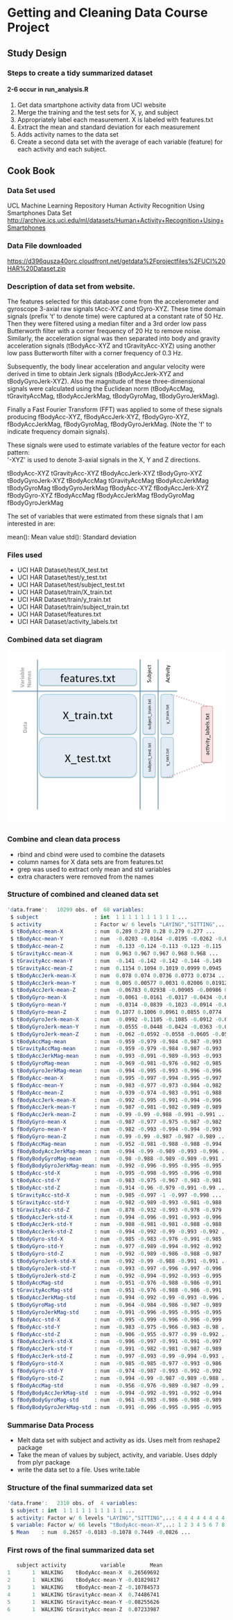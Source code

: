 # Getting and Cleaning Data Course Project

## Study Design

### Steps to create a tidy summarized dataset 
#### 2-6 occur in run_analysis.R

1. Get data smartphone activity data from UCI website
2. Merge the training and the test sets for X, y, and subject
3. Appropriately label each measurement. X is labeled with features.txt
4. Extract the mean and standard deviation for each measurement
5. Adds activity names to the data set
6. Create a second data set with the average of each variable (feature) for each activity and each subject. 

## Cook Book

### Data Set used
UCL Machine Learning Repository
Human Activity Recognition Using Smartphones Data Set 
http://archive.ics.uci.edu/ml/datasets/Human+Activity+Recognition+Using+Smartphones

### Data File downloaded
https://d396qusza40orc.cloudfront.net/getdata%2Fprojectfiles%2FUCI%20HAR%20Dataset.zip 

### Description of data set from website. 
The features selected for this database come from the accelerometer and gyroscope 3-axial raw signals tAcc-XYZ and tGyro-XYZ. These time domain signals (prefix 't' to denote time) were captured at a constant rate of 50 Hz. Then they were filtered using a median filter and a 3rd order low pass Butterworth filter with a corner frequency of 20 Hz to remove noise. Similarly, the acceleration signal was then separated into body and gravity acceleration signals (tBodyAcc-XYZ and tGravityAcc-XYZ) using another low pass Butterworth filter with a corner frequency of 0.3 Hz. 

Subsequently, the body linear acceleration and angular velocity were derived in time to obtain Jerk signals (tBodyAccJerk-XYZ and tBodyGyroJerk-XYZ). Also the magnitude of these three-dimensional signals were calculated using the Euclidean norm (tBodyAccMag, tGravityAccMag, tBodyAccJerkMag, tBodyGyroMag, tBodyGyroJerkMag). 

Finally a Fast Fourier Transform (FFT) was applied to some of these signals producing fBodyAcc-XYZ, fBodyAccJerk-XYZ, fBodyGyro-XYZ, fBodyAccJerkMag, fBodyGyroMag, fBodyGyroJerkMag. (Note the 'f' to indicate frequency domain signals). 

These signals were used to estimate variables of the feature vector for each pattern:  
'-XYZ' is used to denote 3-axial signals in the X, Y and Z directions.

tBodyAcc-XYZ
tGravityAcc-XYZ
tBodyAccJerk-XYZ
tBodyGyro-XYZ
tBodyGyroJerk-XYZ
tBodyAccMag
tGravityAccMag
tBodyAccJerkMag
tBodyGyroMag
tBodyGyroJerkMag
fBodyAcc-XYZ
fBodyAccJerk-XYZ
fBodyGyro-XYZ
fBodyAccMag
fBodyAccJerkMag
fBodyGyroMag
fBodyGyroJerkMag


The set of variables that were estimated from these signals that I am interested in are:

mean(): Mean value
std(): Standard deviation

### Files used

* UCI HAR Dataset/test/X_test.txt
* UCI HAR Dataset/test/y_test.txt
* UCI HAR Dataset/test/subject_test.txt
* UCI HAR Dataset/train/X_train.txt
* UCI HAR Dataset/train/y_train.txt
* UCI HAR Dataset/train/subject_train.txt
* UCI HAR Dataset/features.txt
* UCI HAR Dataset/activity_labels.txt

### Combined data set diagram

![image1](image_combined_data.png "Combined Data Set")

### Combine and clean data process

* rbind and cbind were used to combine the datasets
* column names for X data sets are from features.txt
* grep was used to extract only mean and std variables 
* extra characters were removed from the names

### Structure of combined and cleaned data set

```S
'data.frame':	10299 obs. of  68 variables:
 $ subject                  : int  1 1 1 1 1 1 1 1 1 1 ...
 $ activity                 : Factor w/ 6 levels "LAYING","SITTING",..: 4 4 4 4 4 4 4 4 4 4 ...
 $ tBodyAcc-mean-X          : num  0.289 0.278 0.28 0.279 0.277 ...
 $ tBodyAcc-mean-Y          : num  -0.0203 -0.0164 -0.0195 -0.0262 -0.0166 ...
 $ tBodyAcc-mean-Z          : num  -0.133 -0.124 -0.113 -0.123 -0.115 ...
 $ tGravityAcc-mean-X       : num  0.963 0.967 0.967 0.968 0.968 ...
 $ tGravityAcc-mean-Y       : num  -0.141 -0.142 -0.142 -0.144 -0.149 ...
 $ tGravityAcc-mean-Z       : num  0.1154 0.1094 0.1019 0.0999 0.0945 ...
 $ tBodyAccJerk-mean-X      : num  0.078 0.074 0.0736 0.0773 0.0734 ...
 $ tBodyAccJerk-mean-Y      : num  0.005 0.00577 0.0031 0.02006 0.01912 ...
 $ tBodyAccJerk-mean-Z      : num  -0.06783 0.02938 -0.00905 -0.00986 0.01678 ...
 $ tBodyGyro-mean-X         : num  -0.0061 -0.0161 -0.0317 -0.0434 -0.034 ...
 $ tBodyGyro-mean-Y         : num  -0.0314 -0.0839 -0.1023 -0.0914 -0.0747 ...
 $ tBodyGyro-mean-Z         : num  0.1077 0.1006 0.0961 0.0855 0.0774 ...
 $ tBodyGyroJerk-mean-X     : num  -0.0992 -0.1105 -0.1085 -0.0912 -0.0908 ...
 $ tBodyGyroJerk-mean-Y     : num  -0.0555 -0.0448 -0.0424 -0.0363 -0.0376 ...
 $ tBodyGyroJerk-mean-Z     : num  -0.062 -0.0592 -0.0558 -0.0605 -0.0583 ...
 $ tBodyAccMag-mean         : num  -0.959 -0.979 -0.984 -0.987 -0.993 ...
 $ tGravityAccMag-mean      : num  -0.959 -0.979 -0.984 -0.987 -0.993 ...
 $ tBodyAccJerkMag-mean     : num  -0.993 -0.991 -0.989 -0.993 -0.993 ...
 $ tBodyGyroMag-mean        : num  -0.969 -0.981 -0.976 -0.982 -0.985 ...
 $ tBodyGyroJerkMag-mean    : num  -0.994 -0.995 -0.993 -0.996 -0.996 ...
 $ fBodyAcc-mean-X          : num  -0.995 -0.997 -0.994 -0.995 -0.997 ...
 $ fBodyAcc-mean-Y          : num  -0.983 -0.977 -0.973 -0.984 -0.982 ...
 $ fBodyAcc-mean-Z          : num  -0.939 -0.974 -0.983 -0.991 -0.988 ...
 $ fBodyAccJerk-mean-X      : num  -0.992 -0.995 -0.991 -0.994 -0.996 ...
 $ fBodyAccJerk-mean-Y      : num  -0.987 -0.981 -0.982 -0.989 -0.989 ...
 $ fBodyAccJerk-mean-Z      : num  -0.99 -0.99 -0.988 -0.991 -0.991 ...
 $ fBodyGyro-mean-X         : num  -0.987 -0.977 -0.975 -0.987 -0.982 ...
 $ fBodyGyro-mean-Y         : num  -0.982 -0.993 -0.994 -0.994 -0.993 ...
 $ fBodyGyro-mean-Z         : num  -0.99 -0.99 -0.987 -0.987 -0.989 ...
 $ fBodyAccMag-mean         : num  -0.952 -0.981 -0.988 -0.988 -0.994 ...
 $ fBodyBodyAccJerkMag-mean : num  -0.994 -0.99 -0.989 -0.993 -0.996 ...
 $ fBodyBodyGyroMag-mean    : num  -0.98 -0.988 -0.989 -0.989 -0.991 ...
 $ fBodyBodyGyroJerkMag-mean: num  -0.992 -0.996 -0.995 -0.995 -0.995 ...
 $ tBodyAcc-std-X           : num  -0.995 -0.998 -0.995 -0.996 -0.998 ...
 $ tBodyAcc-std-Y           : num  -0.983 -0.975 -0.967 -0.983 -0.981 ...
 $ tBodyAcc-std-Z           : num  -0.914 -0.96 -0.979 -0.991 -0.99 ...
 $ tGravityAcc-std-X        : num  -0.985 -0.997 -1 -0.997 -0.998 ...
 $ tGravityAcc-std-Y        : num  -0.982 -0.989 -0.993 -0.981 -0.988 ...
 $ tGravityAcc-std-Z        : num  -0.878 -0.932 -0.993 -0.978 -0.979 ...
 $ tBodyAccJerk-std-X       : num  -0.994 -0.996 -0.991 -0.993 -0.996 ...
 $ tBodyAccJerk-std-Y       : num  -0.988 -0.981 -0.981 -0.988 -0.988 ...
 $ tBodyAccJerk-std-Z       : num  -0.994 -0.992 -0.99 -0.993 -0.992 ...
 $ tBodyGyro-std-X          : num  -0.985 -0.983 -0.976 -0.991 -0.985 ...
 $ tBodyGyro-std-Y          : num  -0.977 -0.989 -0.994 -0.992 -0.992 ...
 $ tBodyGyro-std-Z          : num  -0.992 -0.989 -0.986 -0.988 -0.987 ...
 $ tBodyGyroJerk-std-X      : num  -0.992 -0.99 -0.988 -0.991 -0.991 ...
 $ tBodyGyroJerk-std-Y      : num  -0.993 -0.997 -0.996 -0.997 -0.996 ...
 $ tBodyGyroJerk-std-Z      : num  -0.992 -0.994 -0.992 -0.993 -0.995 ...
 $ tBodyAccMag-std          : num  -0.951 -0.976 -0.988 -0.986 -0.991 ...
 $ tGravityAccMag-std       : num  -0.951 -0.976 -0.988 -0.986 -0.991 ...
 $ tBodyAccJerkMag-std      : num  -0.994 -0.992 -0.99 -0.993 -0.996 ...
 $ tBodyGyroMag-std         : num  -0.964 -0.984 -0.986 -0.987 -0.989 ...
 $ tBodyGyroJerkMag-std     : num  -0.991 -0.996 -0.995 -0.995 -0.995 ...
 $ fBodyAcc-std-X           : num  -0.995 -0.999 -0.996 -0.996 -0.999 ...
 $ fBodyAcc-std-Y           : num  -0.983 -0.975 -0.966 -0.983 -0.98 ...
 $ fBodyAcc-std-Z           : num  -0.906 -0.955 -0.977 -0.99 -0.992 ...
 $ fBodyAccJerk-std-X       : num  -0.996 -0.997 -0.991 -0.991 -0.997 ...
 $ fBodyAccJerk-std-Y       : num  -0.991 -0.982 -0.981 -0.987 -0.989 ...
 $ fBodyAccJerk-std-Z       : num  -0.997 -0.993 -0.99 -0.994 -0.993 ...
 $ fBodyGyro-std-X          : num  -0.985 -0.985 -0.977 -0.993 -0.986 ...
 $ fBodyGyro-std-Y          : num  -0.974 -0.987 -0.993 -0.992 -0.992 ...
 $ fBodyGyro-std-Z          : num  -0.994 -0.99 -0.987 -0.989 -0.988 ...
 $ fBodyAccMag-std          : num  -0.956 -0.976 -0.989 -0.987 -0.99 ...
 $ fBodyBodyAccJerkMag-std  : num  -0.994 -0.992 -0.991 -0.992 -0.994 ...
 $ fBodyBodyGyroMag-std     : num  -0.961 -0.983 -0.986 -0.988 -0.989 ...
 $ fBodyBodyGyroJerkMag-std : num  -0.991 -0.996 -0.995 -0.995 -0.995 ...
```

### Summarise Data Process

* Melt data set with subject and activity as ids. Uses melt from reshape2 package
* Take the mean of values by subject, activity, and variable. Uses ddply from plyr package
* write the data set to a file. Uses write.table

### Structure of the final summarized data set
```S
'data.frame':	2310 obs. of  4 variables:
 $ subject : int  1 1 1 1 1 1 1 1 1 1 ...
 $ activity: Factor w/ 6 levels "LAYING","SITTING",..: 4 4 4 4 4 4 4 4 4 4 ...
 $ variable: Factor w/ 66 levels "tBodyAcc-mean-X",..: 1 2 3 4 5 6 7 8 9 10 ...
 $ Mean    : num  0.2657 -0.0183 -0.1078 0.7449 -0.0826 ...
```

### First rows of the final summarized data set
```S
   subject activity           variable        Mean
1       1  WALKING    tBodyAcc-mean-X  0.26569692
2       1  WALKING    tBodyAcc-mean-Y -0.01829817
3       1  WALKING    tBodyAcc-mean-Z -0.10784573
4       1  WALKING tGravityAcc-mean-X  0.74486741
5       1  WALKING tGravityAcc-mean-Y -0.08255626
6       1  WALKING tGravityAcc-mean-Z  0.07233987
